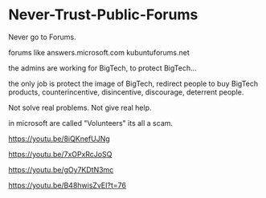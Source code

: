 # Never-Trust-Public-Forums
Never go to Forums.

forums like
answers.microsoft.com
kubuntuforums.net

the admins are working for BigTech,
to protect BigTech...

the only job is protect the image of BigTech,
redirect people to buy BigTech products,
counterincentive, disincentive, discourage, deterrent people.

Not solve real problems.
Not give real help.

in microsoft are called "Volunteers"
its all a scam.

https://youtu.be/8iQKnefUJNg

https://youtu.be/7xOPxRcJoSQ

https://youtu.be/gOy7KDtN3mc

https://youtu.be/B48hwisZvEI?t=76
